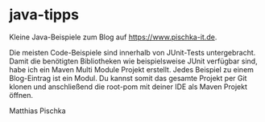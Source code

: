 # java-tipps
Kleine Java-Beispiele zum Blog auf https://www.pischka-it.de.

Die meisten Code-Beispiele sind innerhalb von JUnit-Tests untergebracht.
Damit die benötigten Bibliotheken wie beispielsweise JUnit verfügbar sind,
habe ich ein Maven Multi Module Projekt erstellt. Jedes Beispiel zu einem
Blog-Eintrag ist ein Modul. Du kannst somit das gesamte Projekt per Git
klonen und anschließend die root-pom mit deiner IDE als Maven Projekt
öffnen.

Matthias Pischka
